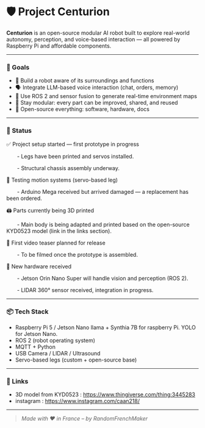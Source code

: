 # 🛡️ Project Centurion

**Centurion** is an open-source modular AI robot built to explore real-world autonomy, perception, and voice-based interaction — all powered by Raspberry Pi and affordable components.

---

### 🧠 Goals

- 🤖 Build a robot aware of its surroundings and functions
- 🗣️ Integrate LLM-based voice interaction (chat, orders, memory)
- 📡 Use ROS 2 and sensor fusion to generate real-time environment maps
- 🧩 Stay modular: every part can be improved, shared, and reused
- 📂 Open-source everything: software, hardware, docs

---

### 🔧 Status

✅ Project setup started — first prototype in progress

  - Legs have been printed and servos installed.
  
  - Structural chassis assembly underway.
  
🧪 Testing motion systems (servo-based leg)

  - Arduino Mega received but arrived damaged — a replacement has been ordered.
  
🖨️ Parts currently being 3D printed

  - Main body is being adapted and printed based on the open-source KYD0523 model (link in the links section).
  
📸 First video teaser planned for release

  - To be filmed once the prototype is assembled.
  
🧠 New hardware received

  - Jetson Orin Nano Super will handle vision and perception (ROS 2).
  
  - LIDAR 360° sensor received, integration in progress.
  
---

### 📦 Tech Stack

- Raspberry Pi 5 / Jetson Nano
        llama + Synthia 7B for raspberry Pi. YOLO for Jetson Nano.
- ROS 2 (robot operating system)
- MQTT + Python
- USB Camera / LIDAR / Ultrasound
- Servo-based legs (custom + open-source base)

---

### 🔗 Links

- 3D model from KYD0523 : https://www.thingiverse.com/thing:3445283
- instagram : https://www.instagram.com/caan218/
---

> *Made with ❤️ in France – by RandomFrenchMaker*
